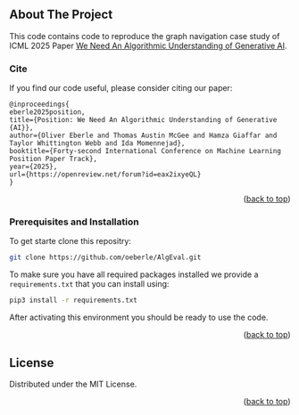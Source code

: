 <!-- Improved compatibility of back to top link: See: https://github.com/othneildrew/Best-README-Template/pull/73 -->
<a name="readme-top"></a>
<!--


<!-- AlgEval: Algorithmic Evaluation & Understanding of generative AI -->
## About The Project

This code contains code to reproduce the graph navigation case study of ICML 2025 Paper [We Need An Algorithmic Understanding of Generative AI](https://openreview.net/forum?id=eax2ixyeQL). 


### Cite
If you find our code useful, please consider citing our paper:

```
@inproceedings{
eberle2025position,
title={Position: We Need An Algorithmic Understanding of Generative {AI}},
author={Oliver Eberle and Thomas Austin McGee and Hamza Giaffar and Taylor Whittington Webb and Ida Momennejad},
booktitle={Forty-second International Conference on Machine Learning Position Paper Track},
year={2025},
url={https://openreview.net/forum?id=eax2ixyeQL}
}
```

<p align="right">(<a href="#readme-top">back to top</a>)</p>


<!-- GETTING STARTED -->
### Prerequisites and Installation

To get starte clone this repositry:
 ```sh
git clone https://github.com/oeberle/AlgEval.git
  ```

To make sure you have all required packages installed we provide a `requirements.txt`
 that you can install using:
 ```sh
pip3 install -r requirements.txt
  ```
After activating this environment you should be ready to use the code.



<p align="right">(<a href="#readme-top">back to top</a>)</p>

<!-- LICENSE -->
## License

Distributed under the MIT License. 

<p align="right">(<a href="#readme-top">back to top</a>)</p>

